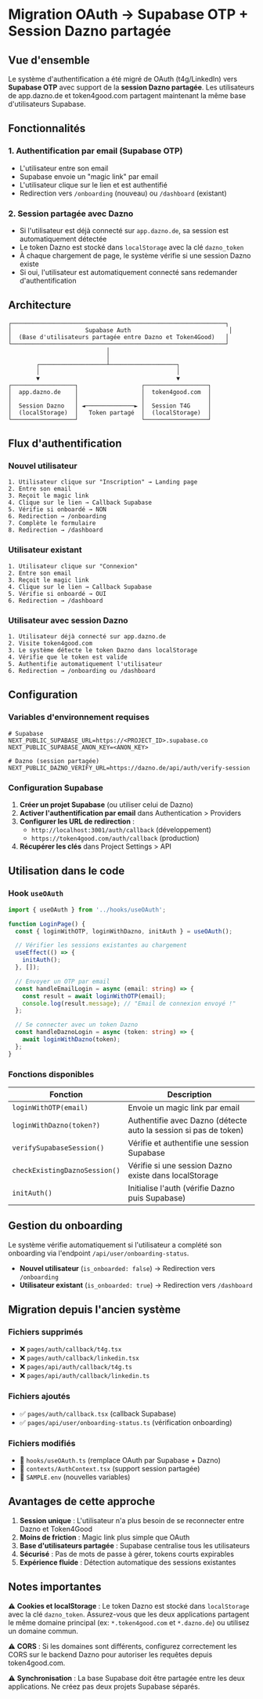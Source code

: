 # Migration OAuth → Supabase OTP + Session Dazno partagée

## Vue d'ensemble

Le système d'authentification a été migré de OAuth (t4g/LinkedIn) vers **Supabase OTP** avec support de la **session Dazno partagée**. Les utilisateurs de app.dazno.de et token4good.com partagent maintenant la même base d'utilisateurs Supabase.

## Fonctionnalités

### 1. Authentification par email (Supabase OTP)
- L'utilisateur entre son email
- Supabase envoie un "magic link" par email
- L'utilisateur clique sur le lien et est authentifié
- Redirection vers `/onboarding` (nouveau) ou `/dashboard` (existant)

### 2. Session partagée avec Dazno
- Si l'utilisateur est déjà connecté sur `app.dazno.de`, sa session est automatiquement détectée
- Le token Dazno est stocké dans `localStorage` avec la clé `dazno_token`
- À chaque chargement de page, le système vérifie si une session Dazno existe
- Si oui, l'utilisateur est automatiquement connecté sans redemander d'authentification

## Architecture

```
┌─────────────────────────────────────────────────────────────┐
│                     Supabase Auth                            │
│  (Base d'utilisateurs partagée entre Dazno et Token4Good)   │
└─────────────────────────────────────────────────────────────┘
                            │
                            │
        ┌───────────────────┴───────────────────┐
        │                                       │
        ▼                                       ▼
┌──────────────────┐                  ┌──────────────────┐
│  app.dazno.de    │                  │  token4good.com  │
│                  │                  │                  │
│  Session Dazno   │ ◄──────────────► │  Session T4G     │
│  (localStorage)  │   Token partagé  │  (localStorage)  │
└──────────────────┘                  └──────────────────┘
```

## Flux d'authentification

### Nouvel utilisateur
```
1. Utilisateur clique sur "Inscription" → Landing page
2. Entre son email
3. Reçoit le magic link
4. Clique sur le lien → Callback Supabase
5. Vérifie si onboardé → NON
6. Redirection → /onboarding
7. Complète le formulaire
8. Redirection → /dashboard
```

### Utilisateur existant
```
1. Utilisateur clique sur "Connexion"
2. Entre son email
3. Reçoit le magic link
4. Clique sur le lien → Callback Supabase
5. Vérifie si onboardé → OUI
6. Redirection → /dashboard
```

### Utilisateur avec session Dazno
```
1. Utilisateur déjà connecté sur app.dazno.de
2. Visite token4good.com
3. Le système détecte le token Dazno dans localStorage
4. Vérifie que le token est valide
5. Authentifie automatiquement l'utilisateur
6. Redirection → /onboarding ou /dashboard
```

## Configuration

### Variables d'environnement requises

```env
# Supabase
NEXT_PUBLIC_SUPABASE_URL=https://<PROJECT_ID>.supabase.co
NEXT_PUBLIC_SUPABASE_ANON_KEY=<ANON_KEY>

# Dazno (session partagée)
NEXT_PUBLIC_DAZNO_VERIFY_URL=https://dazno.de/api/auth/verify-session
```

### Configuration Supabase

1. **Créer un projet Supabase** (ou utiliser celui de Dazno)
2. **Activer l'authentification par email** dans Authentication > Providers
3. **Configurer les URL de redirection** :
   - `http://localhost:3001/auth/callback` (développement)
   - `https://token4good.com/auth/callback` (production)
4. **Récupérer les clés** dans Project Settings > API

## Utilisation dans le code

### Hook `useOAuth`

```typescript
import { useOAuth } from '../hooks/useOAuth';

function LoginPage() {
  const { loginWithOTP, loginWithDazno, initAuth } = useOAuth();

  // Vérifier les sessions existantes au chargement
  useEffect(() => {
    initAuth();
  }, []);

  // Envoyer un OTP par email
  const handleEmailLogin = async (email: string) => {
    const result = await loginWithOTP(email);
    console.log(result.message); // "Email de connexion envoyé !"
  };

  // Se connecter avec un token Dazno
  const handleDaznoLogin = async (token: string) => {
    await loginWithDazno(token);
  };
}
```

### Fonctions disponibles

| Fonction | Description |
|----------|-------------|
| `loginWithOTP(email)` | Envoie un magic link par email |
| `loginWithDazno(token?)` | Authentifie avec Dazno (détecte auto la session si pas de token) |
| `verifySupabaseSession()` | Vérifie et authentifie une session Supabase |
| `checkExistingDaznoSession()` | Vérifie si une session Dazno existe dans localStorage |
| `initAuth()` | Initialise l'auth (vérifie Dazno puis Supabase) |

## Gestion du onboarding

Le système vérifie automatiquement si l'utilisateur a complété son onboarding via l'endpoint `/api/user/onboarding-status`.

- **Nouvel utilisateur** (`is_onboarded: false`) → Redirection vers `/onboarding`
- **Utilisateur existant** (`is_onboarded: true`) → Redirection vers `/dashboard`

## Migration depuis l'ancien système

### Fichiers supprimés
- ❌ `pages/auth/callback/t4g.tsx`
- ❌ `pages/auth/callback/linkedin.tsx`
- ❌ `pages/api/auth/callback/t4g.ts`
- ❌ `pages/api/auth/callback/linkedin.ts`

### Fichiers ajoutés
- ✅ `pages/auth/callback.tsx` (callback Supabase)
- ✅ `pages/api/user/onboarding-status.ts` (vérification onboarding)

### Fichiers modifiés
- 📝 `hooks/useOAuth.ts` (remplace OAuth par Supabase + Dazno)
- 📝 `contexts/AuthContext.tsx` (support session partagée)
- 📝 `SAMPLE.env` (nouvelles variables)

## Avantages de cette approche

1. **Session unique** : L'utilisateur n'a plus besoin de se reconnecter entre Dazno et Token4Good
2. **Moins de friction** : Magic link plus simple que OAuth
3. **Base d'utilisateurs partagée** : Supabase centralise tous les utilisateurs
4. **Sécurisé** : Pas de mots de passe à gérer, tokens courts expirables
5. **Expérience fluide** : Détection automatique des sessions existantes

## Notes importantes

⚠️ **Cookies et localStorage** : Le token Dazno est stocké dans `localStorage` avec la clé `dazno_token`. Assurez-vous que les deux applications partagent le même domaine principal (ex: `*.token4good.com` et `*.dazno.de`) ou utilisez un domaine commun.

⚠️ **CORS** : Si les domaines sont différents, configurez correctement les CORS sur le backend Dazno pour autoriser les requêtes depuis token4good.com.

⚠️ **Synchronisation** : La base Supabase doit être partagée entre les deux applications. Ne créez pas deux projets Supabase séparés.
